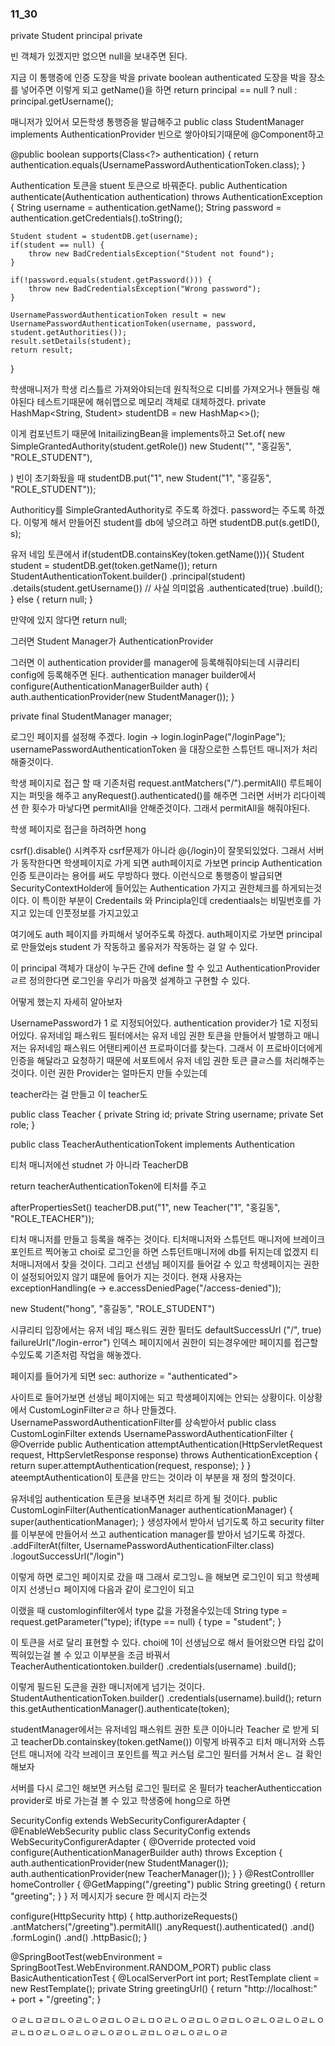 ### 11_30

private Student principal 
private 

빈 객체가 있겠지만 없으면 null을 보내주면 된다. 

지금 이 통행증에 인증 도장을 박을 
private boolean authenticated 도장을 박을 장소를 넣어주면 
이렇게 되고 
getName()을 하면
return principal == null ? null : principal.getUsername();

매니저가 있어서 모든학생 통행증을 발급해주고 
public class StudentManager implements AuthenticationProvider
빈으로 쌓아야되기때문에 
@Component하고 

@public boolean supports(Class<?> authentication) {
    return authentication.equals(UsernamePasswordAuthenticationToken.class);
}

Authentication 토큰을 stuent 토큰으로 바꿔준다.
public Authentication authenticate(Authentication authentication) throws AuthenticationException {
    String username = authentication.getName();
    String password = authentication.getCredentials().toString();

    Student student = studentDB.get(username);
    if(student == null) {
        throw new BadCredentialsException("Student not found");
    }

    if(!password.equals(student.getPassword())) {
        throw new BadCredentialsException("Wrong password");
    }

    UsernamePasswordAuthenticationToken result = new UsernamePasswordAuthenticationToken(username, password, student.getAuthorities());
    result.setDetails(student);
    return result;
}

학생매니저가 학생 리스틀르 가져와야되는데 원칙적으로 디비를 가져오거나 핸들링 해야된다
테스트기때문에 해쉬맵으로 메모리 객체로 대체하겠다. 
private HashMap<String, Student> studentDB = new HashMap<>();

이게 컴포넌트기 때문에 InitailizingBean을 implements하고
Set.of(
    new SimpleGrantedAuthority(student.getRole())
    new Student("", "홍길동", "ROLE_STUDENT"),
    
)
빈이 초기화됬을 때 studentDB.put("1", new Student("1", "홍길동", "ROLE_STUDENT"));

Authoriticy를 SimpleGrantedAuthority로 주도록 하겠다.
password는 주도록 하겠다. 
이렇게 해서 만들어진 student를 db에 넣으려고 하면 
studentDB.put(s.getID(), s);

유저 네임 토큰에서 
if(studentDB.containsKey(token.getName())){
Student student = studentDB.get(token.getName());
return StudentAuthenticationTokent.builder()
.principal(student)
.details(student.getUsername()) // 사실 의미없음 
.authenticated(true)
.build();
} else {
    return null;
}  

만약에 있지 않다면 return null;

그러면 Student Manager가 AuthenticationProvider 

그러면 이 authentication provider를 manager에 등록해줘야되는데 
시큐리티 config에 등록해주면 된다. 
authentication manager builder에서 
configure(AuthenticationManagerBuilder auth) {
    auth.authenticationProvider(new StudentManager());
}

private final StudentManager manager;

로그인 페이지를 설정해 주겠다. login -> login.loginPage("/loginPage");
usernamePasswordAuthenticationToken 을 대장으로한 스튜던트 매니저가 
처리해줄것이다. 

학생 페이지로 접근 할 때 
기존처럼 request.antMatchers("/").permitAll()
루트페이지는 퍼밋을 해주고 anyRequest().authenticated()를 해주면
그러면 서버가 리다이렉션 한 횟수가 마낳다면 
permitAll을 안해준것이다. 
그래서 permitAll을 해줘야된다.

학생 페이지로 접근을 하려하면
hong

csrf().disable() 시켜주자 csrf문제가 아니라  @{/login}이 잘못되있었다. 그래서 서버가 동작한다면 학생페이지로 가게 되면
auth페이지로 가보면 princip Authentication
인증 토큰이라는 용어를 써도 무방하다 했다.  이런식으로 통행증이 발급되면
SecurityContextHolder에 들어있는 Authentication 가지고 권한체크를
하게되는것이다. 이 특이한 부분이 Credentails 와 Principla인데
credentiaals는 비밀번호를 가지고 있는데 인풋정보를 가지고있고

여기에도 auth 페이지를 카피해서 넣어주도록 하겠다. 
auth페이지로 가보면 
principal 로 만들었ejs student 가 작동하고 
롤유저가 작동하는 걸 알 수 있다. 

이 principal 객체가 대상이 누구든 간에 define 할 수 있고 
AuthenticationProvider ㄹ르 정의한다면 로그인을 우리가 마음껏 설계하고 구현할 수 있다. 

어떻게 했는지 자세히 알아보자 

UsernamePassword가 1 로 지정되어있다. 
authentication provider가 1로 지정되어있다. 
유저네임 패스워드 필터에서는 유저 네임 권한 토큰을 만들어서 발행하고 
매니저는 유저네임 패스워드 어탠티케이션 프로파이더를 찾는다. 그래서 이 프로바이더에게 
인증을 해달라고 요청하기 때문에 
서포트에서 유저 네임 권한 토큰 클ㄹ스를 처리해주는 것이다. 
이런 권한 Provider는 얼마든지 만들 수있는데 

teacher라는 걸 만들고 
이 teacher도 

public class Teacher {
    private String id;
    private String username;
    private Set<GrantedAuthority> role;
}

public class TeacherAuthenticationTokent implements Authentication

티처 매니저에선 studnet 가 아니라 TeacherDB 

return teacherAuthenticationToken에 티처를 주고 

afterPropertiesSet()
    teacherDB.put("1", new Teacher("1", "홍길동", "ROLE_TEACHER"));

티처 매니저를 만들고 등록을 해주는 것이다. 
티처매니저와 스튜던트 매니저에 브레이크 포인트르 찍어놓고 
choi로 로그인을 하면
스튜던트매니저에 db를 뒤지는데 없겠지
티처매니저에서 찾을 것이다. 
그리고 선생님 페이지를 들어갈 수 있고 
학생페이지는 권한이 설정되어있지 않기 떄문에 들어가 지는 것이다. 
현재 사용자는 
exceptionHandling(e -> e.accessDeniedPage("/access-denied"));

new Student("hong", "홍길동", "ROLE_STUDENT")

시큐리티 입장에서는 유저 네임 패스워드 권한 필터도 
defaultSuccessUrl ("/", true)
failureUrl("/login-error")
인덱스 페이지에서 
권한이 되는경우에만 페이지를 접근할 수있도록 기존처럼 작업을 해놓겠다. 

페이지를 들어가게 되면 
sec: authorize = "authenticated">

사이트로 들어가보면 선생님 페이지에는 되고 학생페이지에는 안되는 상황이다. 
이상황에서 CustomLoginFilterㄹㄹ 하나 만들겠다.
UsernamePasswordAuthenticationFilter를 상속받아서
public class CustomLoginFilter extends UsernamePasswordAuthenticationFilter {
    @Override
    public Authentication attemptAuthentication(HttpServletRequest request, HttpServletResponse response) throws AuthenticationException {
        return super.attemptAuthentication(request, response);
    }
}
ateemptAuthentication이 토큰을 만드는 것이라 이 부분을 재 정의 할것이다. 

유저네임 authentication 토큰을 보내주면 처리르 하게 될 것이다. 
public CustomLoginFilter(AuthenticationManager authenticationManager) {
    super(authenticationManager);
}
생성자에서 받아서 넘기도록 하고 
security filter를 이부분에 만들어서 쓰고 
authentication manager를 받아서 넘기도록 하겠다.
.addFilterAt(filter, UsernamePasswordAuthenticationFilter.class)
.logoutSuccessUrl("/login")

이렇게 하면 로그인 페이지로 갔을 때 
그래서 로그잉ㄴ을 해보면 로그인이 되고 학생페이지 선생닌ㅁ 페이지에 다음과 같이 로그인이 되고 

이랬을 때 customloginfilter에서 type 값을 가졍올수있는데 
String type = request.getParameter("type);
if(type == null) {
    type = "student";
}

이 토큰을 서로 달리 표현할 수 있다. 
choi에 1이 선생님으로 해서 들어왔으면 타입 값이 찍혀있는걸 볼 수 있고 
이부분을 조금 바꿔서 
TeacherAuthenticationtoken.builder()
.credentials(username)
.build();

이렇게 필드된 도큰을 권한 매니저에게 넘기는 것이다. 
StudentAuthenticationToken.builder()
.credentials(username).build();
return this.getAuthenticationManager().authenticate(token);

studentManager에서는 
유저네임 패스워트 권한 토큰 이아니라 Teacher 로 받게 되고 
teacherDb.containskey(token.getName()) 이렇게 바꿔주고
티처 매니저와 스튜던트 매니저에 각각 브레이크 포인트를 찍고 
커스텀 로그인 필터를 거쳐서 온ㄴ 걸 확인해보자 

서버를 다시 로그인 해보면 
커스텀 로그인 필터로 온 필터가 teacherAuthenticcation provider로 바로 가는걸
볼 수 있고 
학생중에 hong으로 하면

SecurityConfig extends WebSecurityConfigurerAdapter {
@EnableWebSecurity
public class SecurityConfig extends WebSecurityConfigurerAdapter {
    @Override
    protected void configure(AuthenticationManagerBuilder auth) throws Exception {
        auth.authenticationProvider(new StudentManager());
        auth.authenticationProvider(new TeacherManager());
    }
}
@RestControlller
homeController {
@GetMapping("/greeting")
public String greeting() {
    return "greeting";
}
}
저 메시지가 secure 한 메시지 라는것

configure(HttpSecurity http) {
    http.authorizeRequests()
    .antMatchers("/greeting").permitAll()
    .anyRequest().authenticated()
    .and()
    .formLogin()
    .and()
    .httpBasic();
}

@SpringBootTest(webEnvironment = SpringBootTest.WebEnvironment.RANDOM_PORT)
public class BasicAuthenticationTest {
@LocalServerPort
int port;
RestTemplate client = new RestTemplate();
private String greetingUrl() {
    return "http://localhost:" + port + "/greeting";
}   

ㅇㄹㄴㅁㄹㅁㄴㅇㄹㄴㅇㄹㅁㄴㅇㄹㄴㅁㅇㄹㄴㅇㄹㅁㄴㅇㄹㅁㄴㅇㄹㄴㅇㄹㄴㅇㄹㄴㅇㄹㄴㅁㅇㄹㄴㅇㄹㄴㅇㄹㄴㅇㄹㅇㄴㄹㅁㄴㅇㄹㄴㅇㄹㄴㅇㄹ











































